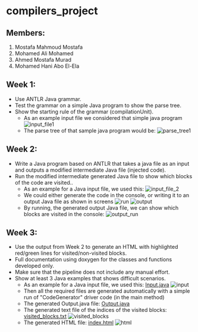 # compilers_project

## Members:
  1. Mostafa Mahmoud Mostafa
  2. Mohamed Ali Mohamed
  3. Ahmed Mostafa Murad
  4. Mohamed Hani Abo El-Ela

## Week 1:

  * Use ANTLR Java grammar.
  * Test the grammar on a simple Java program to show the parse tree.
  * Show the starting rule of the grammar (compilationUnit).
    * As an example input file we considered that simple java program
      ![input_file1](https://user-images.githubusercontent.com/48108210/164872839-c563b693-f7da-4f68-ac77-d69fd6ff2de6.PNG)
    * The parse tree of that sample java program would be:
      ![parse_tree1](https://user-images.githubusercontent.com/48108210/164872848-b8336766-685e-40d6-aeb9-56ace4724864.PNG)

## Week 2:

  * Write a Java program based on ANTLR that takes a java file as an input and outputs a modified intermediate Java file (injected code).
  * Run the modified intermediate generated Java file to show which blocks of the code are visited..
    * As an example for a Java input file, we used this: 
      ![input_file_2](https://user-images.githubusercontent.com/48108210/164873195-a449428d-5e6e-4498-a946-1445864f25ef.PNG)
    * We could either generate the code in the console, or writing it to an output Java file as shown in screens
      ![run](https://user-images.githubusercontent.com/48108210/164873198-e4da35d9-db20-45ef-b4eb-1d0c31d85fe0.PNG)
      ![output](https://user-images.githubusercontent.com/48108210/164873199-8548c291-8c18-4016-9837-3e5b7d53e05f.PNG)
    * By running, the generated output Java file, we can show which blocks are visited in the console:
      ![output_run](https://user-images.githubusercontent.com/48108210/164873200-0e38a72a-b8e2-496b-b7d5-e84670d40d67.PNG)
    
## Week 3: 

  * Use the output from Week 2 to generate an HTML with highlighted red/green lines for visited/non-visited blocks. 
  * Full documentation using doxygen for the classes and functions developed only. 
  * Make sure that the pipeline does not include any manual effort. 
  * Show at least 3 Java examples that shows difficult scenarios. 
    * As an example for a Java input file, we used this: [Input.java]()
      ![input](https://user-images.githubusercontent.com/48108210/165795142-cdb27143-d880-4e45-98eb-9cbc416377d0.PNG)
    * Then all the required files are generated automatically with a simple run of "CodeGenerator" driver code (in the main method)
    * The generated Output.java file: 
      [Output.java]()
    * The generated text file of the indices of the visited blocks: [visited_blocks.txt]()
      ![visited_blocks](https://user-images.githubusercontent.com/48108210/165795149-d84be279-e665-4843-b1d8-797a339929c5.PNG)
    * The generated HTML file: [index.html]()
      ![html](https://user-images.githubusercontent.com/48108210/165795133-e918f431-df9a-4e13-b4b4-8531040d7aeb.PNG)
